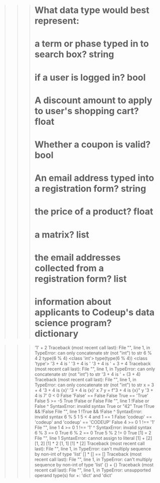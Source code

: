 >>> # What data type would best represent:
>>> # a term or phase typed in to search box?  string
>>> # if a user is logged in? bool
>>> # A discount amount to apply to user's shopping cart? float
>>> # Whether a coupon is valid? bool
>>> # An email address typed into a registration form? string
>>> # the price of a product? float
>>> # a matrix? list
>>> # the email addresses collected from a registration form? list
>>> # information about applicants to Codeup's data science program? dictionary

>>> '1' + 2
Traceback (most recent call last):
  File "<stdin>", line 1, in <module>
TypeError: can only concatenate str (not "int") to str
>>> 6 % 4
2
>>> type(6 % 4)
<class 'int'>
>>> type(type(6 % 4))
<class 'type'>
>>> '3 + 4 is '
'3 + 4 is '
>>> '3 + 4 is ' + 3 + 4
Traceback (most recent call last):
  File "<stdin>", line 1, in <module>
TypeError: can only concatenate str (not "int") to str
>>> '3 + 4 is ' + (3 + 4)
Traceback (most recent call last):
  File "<stdin>", line 1, in <module>
TypeError: can only concatenate str (not "int") to str
>>> x = 3 + 4
>>> '3 + 4 is {x}'
'3 + 4 is {x}'
>>> x
7
>>> y = f"3 + 4 is {x}"
>>> y
'3 + 4 is 7'
>>> 0 < 0
False
>>> 'False' == False
False
>>> True == 'True'
False
>>> 5 >= -5
True
>>> !False or False
  File "<stdin>", line 1
    !False or False
    ^
SyntaxError: invalid syntax
>>> True or "42"
True
>>> !True && !False
  File "<stdin>", line 1
    !True && !False
    ^
SyntaxError: invalid syntax
>>> 6 % 5
1
>>> 5 < 4 and 1 == 1
False
>>> 'codeup' == 'codeup' and 'codeup' == 'CODEUP'
False
>>> 4 >= 0 1 !== '1'
  File "<stdin>", line 1
    4 >= 0 1 !== '1'
           ^
SyntaxError: invalid syntax
>>> 6 % 3 == 0
True
>>> 6 % 2 == 0
True
>>> 5 % 2 != 0
True
>>> [1] = 2
  File "<stdin>", line 1
SyntaxError: cannot assign to literal
>>> [1] + [2]
[1, 2]
>>> [1] * 2
[1, 1]
>>> [1] * [2]
Traceback (most recent call last):
  File "<stdin>", line 1, in <module>
TypeError: can't multiply sequence by non-int of type 'list'
>>> [] * [] == []
Traceback (most recent call last):
  File "<stdin>", line 1, in <module>
TypeError: can't multiply sequence by non-int of type 'list'
>>> {} + {}
Traceback (most recent call last):
  File "<stdin>", line 1, in <module>
TypeError: unsupported operand type(s) for +: 'dict' and 'dict'
>>> 


